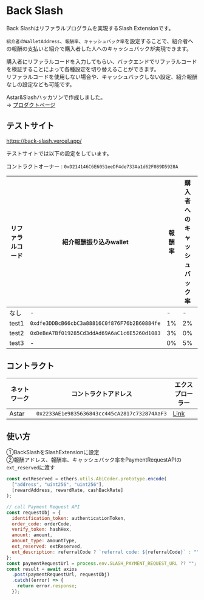 # Back Slash

Back Slashはリファラルプログラムを実現するSlash Extensionです。  

`紹介者のWalletAddress`、`報酬率`、`キャッシュバック率`を設定することで、紹介者への報酬の支払いと紹介で購入者した人へのキャッシュバックが実現できます。  

購入者にリファラルコードを入力してもらい、バックエンドでリファラルコードを検証することによって各種設定を切り替えることができます。  
リファラルコードを使用しない場合や、キャッシュバックしない設定、紹介報酬なしの設定なども可能です。

Astar&Slashハッカソンで作成しました。  
-> [プロダクトページ](https://app.akindo.io/communities/mVE6QvgdZsNQ9NMA/products/Nmv64W7WlUdxAWQe8)


## テストサイト
https://back-slash.vercel.app/

テストサイトでは以下の設定をしています。

コントラクトオーナー : `0xD214146C6E6051eeDF4de733Aa1d62F089D5928A`

| リファラルコード | 紹介報酬振り込みwallet | 報酬率 | 購入者へのキャッシュバック率 | 実行tx例
| ------------- | ------------- | ------------- | ------------- |  ------------- | 
| なし  | - | - | - | [Link](https://blockscout.com/astar/tx/0x6a7caa458e4d59d8e82f735a7e881ff8078de6b3582dcc86206870b5682b33e5) |
| test1 | `0xdfe3DDBcB66cbC3a88816C0f876F76b2B60884fe` | 1% | 2% | [Link](https://blockscout.com/astar/tx/0x26fd96ce204d7e10fd7ef6205cab774165a069857b95f986d20fc8f9664cc84c) |　
| test2 | `0xDeBeA7Bf019285Cd3ddAd69A6aC1c6E5260d1083` | 3% | 0% | [Link](https://blockscout.com/astar/tx/0x76055ec8378720d2bfca63d5c5fdb6c592aadc8405520f265ca2da5611438316)　|
| test3 | - | 0% | 5% | [Link](https://blockscout.com/astar/tx/0x4fc0fdf4a6e8fc1f1b5f2348e446cafc2abaf15c3fc8c56a3ed8fa76b16d89b9) |

## コントラクト

| ネットワーク | コントラクトアドレス | エクスプローラー | 
| ------------- | ------------- | ------------- | 
| Astar  | `0x2233AE1e9835636843cc445cA2817c732874AaF3` | [Link](https://blockscout.com/astar/address/0x2233AE1e9835636843cc445cA2817c732874AaF3)  | 

## 使い方
①BackSlashをSlashExtensionに設定  
②報酬アドレス、報酬率、キャッシュバック率をPaymentRequestAPIの`ext_reserved`に渡す
```js
const extReserved = ethers.utils.AbiCoder.prototype.encode(
  ["address", "uint256", "uint256"],
  [rewardAddress, rewardRate, cashBackRate]
);

// call Payment Request API
const requestObj = {
  identification_token: authenticationToken,
  order_code: orderCode,
  verify_token: hashHex,
  amount: amount,
  amount_type: amountType,
  ext_reserved: extReserved,
  ext_description: referralCode ? `referral code: ${referralCode}` : "",
};
const paymentRequestUrl = process.env.SLASH_PAYMENT_REQUEST_URL ?? "";
const result = await axios
  .post(paymentRequestUrl, requestObj)
  .catch((error) => {
    return error.response;
  });
```
